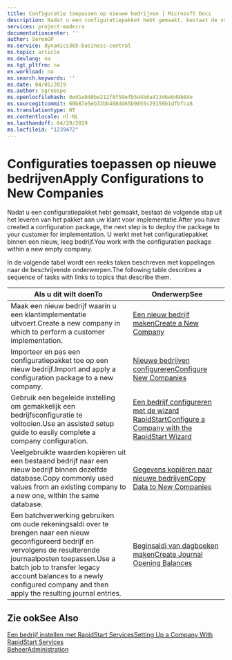 ```yaml
---
title: Configuratie toepassen op nieuwe bedrijven | Microsoft Docs
description: Nadat u een configuratiepakket hebt gemaakt, bestaat de volgende stap uit het leveren van het pakket aan uw klant voor implementatie. U gebruikt de configuratie met een nieuw, leeg bedrijf.
services: project-madeira
documentationcenter: ''
author: SorenGP
ms.service: dynamics365-business-central
ms.topic: article
ms.devlang: na
ms.tgt_pltfrm: na
ms.workload: na
ms.search.keywords: ''
ms.date: 04/01/2019
ms.author: sgroespe
ms.openlocfilehash: 0ed1e040be212f8f59efb5d4b6a41346e6d9b84e
ms.sourcegitcommit: 60b87e5eb32bb408dd65b9855c29159b1dfbfca8
ms.translationtype: HT
ms.contentlocale: nl-NL
ms.lasthandoff: 04/29/2019
ms.locfileid: "1239472"
---
```

# <a name="apply-configurations-to-new-companies"></a><span data-ttu-id="3fe26-104">Configuraties toepassen op nieuwe bedrijven</span><span class="sxs-lookup"><span data-stu-id="3fe26-104">Apply Configurations to New Companies</span></span>
<span data-ttu-id="3fe26-105">Nadat u een configuratiepakket hebt gemaakt, bestaat de volgende stap uit het leveren van het pakket aan uw klant voor implementatie.</span><span class="sxs-lookup"><span data-stu-id="3fe26-105">After you have created a configuration package, the next step is to deploy the package to your customer for implementation.</span></span> <span data-ttu-id="3fe26-106">U werkt met het configuratiepakket binnen een nieuw, leeg bedrijf.</span><span class="sxs-lookup"><span data-stu-id="3fe26-106">You work with the configuration package within a new empty company.</span></span>  

 <span data-ttu-id="3fe26-107">In de volgende tabel wordt een reeks taken beschreven met koppelingen naar de beschrijvende onderwerpen.</span><span class="sxs-lookup"><span data-stu-id="3fe26-107">The following table describes a sequence of tasks with links to topics that describe them.</span></span>

|<span data-ttu-id="3fe26-108">**Als u dit wilt doen**</span><span class="sxs-lookup"><span data-stu-id="3fe26-108">**To**</span></span>|<span data-ttu-id="3fe26-109">**Onderwerp**</span><span class="sxs-lookup"><span data-stu-id="3fe26-109">**See**</span></span>|  
|------------|-------------|  
|<span data-ttu-id="3fe26-110">Maak een nieuw bedrijf waarin u een klantimplementatie uitvoert.</span><span class="sxs-lookup"><span data-stu-id="3fe26-110">Create a new company in which to perform a customer implementation.</span></span>|[<span data-ttu-id="3fe26-111">Een nieuw bedrijf maken</span><span class="sxs-lookup"><span data-stu-id="3fe26-111">Create a New Company</span></span>](admin-how-to-create-a-new-company.md)|  
|<span data-ttu-id="3fe26-112">Importeer en pas een configuratiepakket toe op een nieuw bedrijf.</span><span class="sxs-lookup"><span data-stu-id="3fe26-112">Import and apply a configuration package to a new company.</span></span>|[<span data-ttu-id="3fe26-113">Nieuwe bedrijven configureren</span><span class="sxs-lookup"><span data-stu-id="3fe26-113">Configure New Companies</span></span>](admin-how-to-configure-new-companies.md)|  
|<span data-ttu-id="3fe26-114">Gebruik een begeleide instelling om gemakkelijk een bedrijfsconfiguratie te voltooien.</span><span class="sxs-lookup"><span data-stu-id="3fe26-114">Use an assisted setup guide to easily complete a company configuration.</span></span>|[<span data-ttu-id="3fe26-115">Een bedrijf configureren met de wizard RapidStart</span><span class="sxs-lookup"><span data-stu-id="3fe26-115">Configure a Company with the RapidStart Wizard</span></span>](admin-how-to-configure-a-company-with-the-rapidstart-wizard.md)|
|<span data-ttu-id="3fe26-116">Veelgebruikte waarden kopiëren uit een bestaand bedrijf naar een nieuw bedrijf binnen dezelfde database.</span><span class="sxs-lookup"><span data-stu-id="3fe26-116">Copy commonly used values from an existing company to a new one, within the same database.</span></span>|[<span data-ttu-id="3fe26-117">Gegevens kopiëren naar nieuwe bedrijven</span><span class="sxs-lookup"><span data-stu-id="3fe26-117">Copy Data to New Companies</span></span>](admin-how-to-copy-data-to-new-companies.md)|  
|<span data-ttu-id="3fe26-118">Een batchverwerking gebruiken om oude rekeningsaldi over te brengen naar een nieuw geconfigureerd bedrijf en vervolgens de resulterende journaalposten toepassen.</span><span class="sxs-lookup"><span data-stu-id="3fe26-118">Use a batch job to transfer legacy account balances to a newly configured company and then apply the resulting journal entries.</span></span>|[<span data-ttu-id="3fe26-119">Beginsaldi van dagboeken maken</span><span class="sxs-lookup"><span data-stu-id="3fe26-119">Create Journal Opening Balances</span></span>](admin-how-to-create-journal-opening-balances.md)|  

## <a name="see-also"></a><span data-ttu-id="3fe26-120">Zie ook</span><span class="sxs-lookup"><span data-stu-id="3fe26-120">See Also</span></span>  
[<span data-ttu-id="3fe26-121">Een bedrijf instellen met RapidStart Services</span><span class="sxs-lookup"><span data-stu-id="3fe26-121">Setting Up a Company With RapidStart Services</span></span>](admin-set-up-a-company-with-rapidstart.md)  
[<span data-ttu-id="3fe26-122">Beheer</span><span class="sxs-lookup"><span data-stu-id="3fe26-122">Administration</span></span>](admin-setup-and-administration.md)
